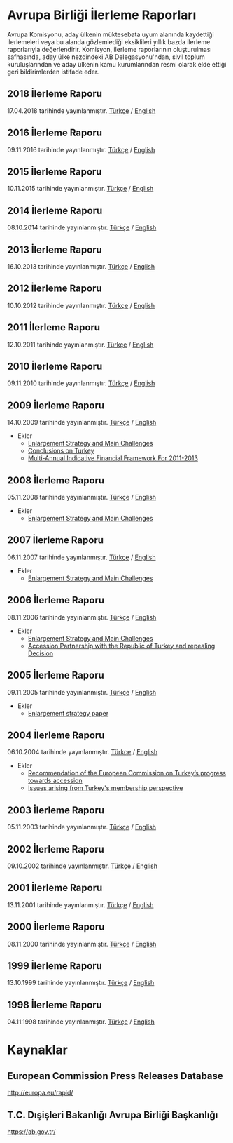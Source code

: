 # Avrupa Birliği İlerleme Raporları
Avrupa Komisyonu, aday ülkenin müktesebata uyum alanında kaydettiği ilerlemeleri veya bu alanda gözlemlediği eksiklileri yıllık bazda ilerleme raporlarıyla değerlendirir. Komisyon, ilerleme raporlarının oluşturulması safhasında, aday ülke nezdindeki AB Delegasyonu'ndan, sivil toplum kuruluşlarından ve aday ülkenin kamu kurumlarından resmi olarak elde ettiği geri bildirimlerden istifade eder.

## 2018 İlerleme Raporu
17.04.2018 tarihinde yayınlanmıştır. [Türkçe](raporlar/2018.tr.pdf) / [English](raporlar/2018.en.pdf)

## 2016 İlerleme Raporu
09.11.2016 tarihinde yayınlanmıştır. [Türkçe](raporlar/2016.tr.pdf) / [English](raporlar/2016.en.pdf)

## 2015 İlerleme Raporu
10.11.2015 tarihinde yayınlanmıştır. [Türkçe](raporlar/2015.tr.pdf) / [English](raporlar/2015.en.pdf)

## 2014 İlerleme Raporu
08.10.2014 tarihinde yayınlanmıştır. [Türkçe](raporlar/2014.tr.pdf) / [English](raporlar/2014.en.pdf)

## 2013 İlerleme Raporu
16.10.2013 tarihinde yayınlanmıştır. [Türkçe](raporlar/2013.tr.pdf) / [English](raporlar/2013.en.pdf)

## 2012 İlerleme Raporu
10.10.2012 tarihinde yayınlanmıştır. [Türkçe](raporlar/2012.tr.pdf) / [English](raporlar/2012.en.pdf)

## 2011 İlerleme Raporu
12.10.2011 tarihinde yayınlanmıştır. [Türkçe](raporlar/2011.tr.pdf) / [English](raporlar/2011.en.pdf)

## 2010 İlerleme Raporu
09.11.2010 tarihinde yayınlanmıştır. [Türkçe](raporlar/2010.tr.pdf) / [English](raporlar/2010.en.pdf)

## 2009 İlerleme Raporu
14.10.2009 tarihinde yayınlanmıştır. [Türkçe](raporlar/2009.tr.pdf) / [English](raporlar/2009.en.pdf)
* Ekler
    * [Enlargement Strategy and Main Challenges](ekler/2009-enlargement-strategy-and-main-challenges.en.pdf)
    * [Conclusions on Turkey](ekler/2009-conclusions-on-turkey.en.pdf)
    * [Multi-Annual Indicative Financial Framework For 2011-2013](ekler/2009-multi-annual-indicative-financial-framework-for-2011-2013.en.pdf)

## 2008 İlerleme Raporu
05.11.2008 tarihinde yayınlanmıştır. [Türkçe](raporlar/2008.tr.pdf) / [English](raporlar/2008.en.pdf)
* Ekler
    * [Enlargement Strategy and Main Challenges](ekler/2008-enlargement-strategy-and-main-challenges.en.pdf)

## 2007 İlerleme Raporu
06.11.2007 tarihinde yayınlanmıştır. [Türkçe](raporlar/2007.tr.pdf) / [English](raporlar/2007.en.pdf)
* Ekler
    * [Enlargement Strategy and Main Challenges](ekler/2007-enlargement-strategy-and-main-challenges.en.pdf)

## 2006 İlerleme Raporu
08.11.2006 tarihinde yayınlanmıştır. [Türkçe](raporlar/2006.tr.pdf) / [English](raporlar/2006.en.pdf)
* Ekler
    * [Enlargement Strategy and Main Challenges](ekler/2006-enlargement-strategy-and-main-challenges.en.pdf)
    * [Accession Partnership with the Republic of Turkey and repealing Decision](ekler/2006-accession-partnership-with-the-republic-of-turkey-and-repealing-decision.en.pdf)

## 2005 İlerleme Raporu
09.11.2005 tarihinde yayınlanmıştır. [Türkçe](raporlar/2005.tr.pdf) / [English](raporlar/2005.en.pdf)
* Ekler
    * [Enlargement strategy paper](ekler/2005-enlargement-strategy-paper.en.pdf)

## 2004 İlerleme Raporu
06.10.2004 tarihinde yayınlanmıştır. [Türkçe](raporlar/2004.tr.pdf) / [English](raporlar/2004.en.pdf)
* Ekler
    * [Recommendation of the European Commission on Turkey’s progress towards accession](ekler/2004-recommendation-of-the-european-commission-on-turkeys-progress-towards-accession.en.pdf)
    * [Issues arising from Turkey's membership perspective](ekler/2004-issues-arising-from-turkey-s-membership-perspective.en.pdf)

## 2003 İlerleme Raporu
05.11.2003 tarihinde yayınlanmıştır. [Türkçe](raporlar/2003.tr.pdf) / [English](raporlar/2003.en.pdf)

## 2002 İlerleme Raporu
09.10.2002 tarihinde yayınlanmıştır. [Türkçe](raporlar/2002.tr.pdf) / [English](raporlar/2002.en.pdf)

## 2001 İlerleme Raporu
13.11.2001 tarihinde yayınlanmıştır. [Türkçe](raporlar/2001.tr.pdf) / [English](raporlar/2001.en.pdf)

## 2000 İlerleme Raporu
08.11.2000 tarihinde yayınlanmıştır. [Türkçe](raporlar/2000.tr.pdf) / [English](raporlar/2000.en.pdf)

## 1999 İlerleme Raporu
13.10.1999 tarihinde yayınlanmıştır. [Türkçe](raporlar/1999.tr.pdf) / [English](raporlar/1999.en.pdf)

## 1998 İlerleme Raporu
04.11.1998 tarihinde yayınlanmıştır. [Türkçe](raporlar/1998.tr.pdf) / [English](raporlar/1998.en.pdf)

# Kaynaklar

## European Commission Press Releases Database
http://europa.eu/rapid/

## T.C. Dışişleri Bakanlığı Avrupa Birliği Başkanlığı
https://ab.gov.tr/